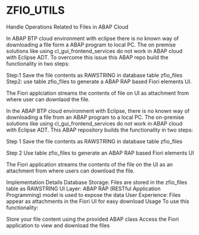 # ZFIO_UTILS
Handle Operations Related to Files in ABAP Cloud

In ABAP BTP cloud environment with eclipse there is no known way of downloading a file form a ABAP program
to local PC.
The on premise solutions like using  cl_gui_frontend_services do not work in ABAP cloud with Eclipse ADT.
To overcome this issue this ABAP repo build the functionality in two steps:

Step:1 Save the file contents as RAWSTRING in database table zfio_files
Step2: use table zfio_files to generate a ABAP RAP based Fiori elements UI.

The Fiori applciation streams the contents of file on UI as attachment from where user can downlaod the file.

In the ABAP BTP cloud environment with Eclipse, there is no known way of downloading a file from an ABAP program to a local PC. The on-premise solutions like using cl_gui_frontend_services do not work in ABAP cloud with Eclipse ADT. This ABAP repository builds the functionality in two steps:

Step 1
Save the file contents as RAWSTRING in database table zfio_files

Step 2
Use table zfio_files to generate an ABAP RAP based Fiori elements UI

The Fiori application streams the contents of the file on the UI as an attachment from where users can download the file.

Implementation Details
Database Storage: Files are stored in the zfio_files table as RAWSTRING
UI Layer: ABAP RAP (RESTful Application Programming) model is used to expose the data
User Experience: Files appear as attachments in the Fiori UI for easy download
Usage
To use this functionality:

Store your file content using the provided ABAP class
Access the Fiori application to view and download the files
